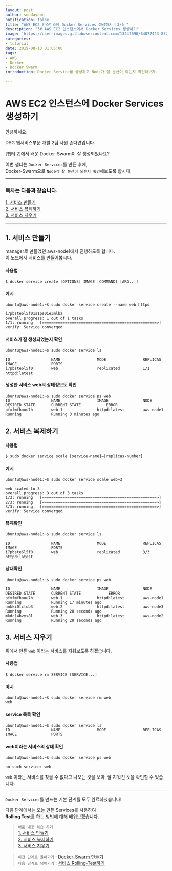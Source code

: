 ```yaml
---
layout: post
author: sondayeon
notification: false
title: "AWS EC2 인스턴스에 Docker Services 생성하기 [3/6]"
description: "3# AWS EC2 인스턴스에서 Docker Services 생성하기"
image: 'https://user-images.githubusercontent.com/13447690/64077423-8323b300-cd0b-11e9-8588-fb4fa9c6a294.png'
categories:
- tutorial
date: 2019-08-13 01:05:00
tags:
- AWS
- Docker
- Docker Swarm
introduction: Docker Service를 생성하고 Node가 잘 분산이 되는지 확인해보자.

---
```


# AWS EC2 인스턴스에 Docker Services 생성하기

안녕하세요.

DSG 웹서비스부문 개발 2팀 사원 손다연입니다.

[챕터 2]에서 배운 Docker-Swarm이 잘 생성되었나요?

이번 챕터는 `Docker Services`를 만든 후에,      
Docker-Swarm으로 `Node가 잘 분산이 되는지 확인`해보도록 합시다.

---

### 목차는 다음과 같습니다.

[1. 서비스 만들기](#1-서비스-만들기)  
[2. 서비스 복제하기](#2-서비스-복제하기)   
[3. 서비스 지우기](#3-서비스-지우기)

---

## 1. 서비스 만들기

manager로 만들었던 aws-node1에서 진행하도록 합니다.   
이 노드에서 서비스를 만들어봅시다.

#### 사용법
```
$ docker service create [OPTIONS] IMAGE [COMMAND] [ARG...]
```
#### 예시     
```
ubuntu@aws-node1:~$ sudo docker service create --name web httpd

i7pbste6l5f01s1ps0ie3mlbz
overall progress: 1 out of 1 tasks 
1/1: running   [==================================================>] 
verify: Service converged 
```
#### 서비스가 잘 생성되었는지 확인
```
ubuntu@aws-node1:~$ sudo docker service ls

ID                  NAME                MODE                REPLICAS            IMAGE               PORTS
i7pbste6l5f0        web                 replicated          1/1                 httpd:latest        
````
#### 생성한 서비스 web의 상태정보도 확인
```
ubuntu@aws-node1:~$ sudo docker service ps web
ID                  NAME                IMAGE               NODE                DESIRED STATE       CURRENT STATE           ERROR       
pfxfmfhouu7h        web.1               httpd:latest        aws-node1           Running             Running 3 minutes ago               
```

## 2. 서비스 복제하기

#### 사용법
```
$ sudo docker service scale [service-name]=[replicas-number]
```
#### 예시
```
ubuntu@aws-node1:~$ sudo docker service scale web=3

web scaled to 3
overall progress: 3 out of 3 tasks 
1/3: running   [==================================================>] 
2/3: running   [==================================================>] 
3/3: running   [==================================================>] 
verify: Service converged 
```
#### 복제확인
```
ubuntu@aws-node1:~$ sudo docker service ls

ID                  NAME                MODE                REPLICAS            IMAGE               PORTS
i7pbste6l5f0        web                 replicated          3/3                 httpd:latest        
```
#### 상태확인
```
ubuntu@aws-node1:~$ sudo docker service ps web

ID                  NAME                IMAGE               NODE                DESIRED STATE       CURRENT STATE            ERROR       
pfxfmfhouu7h        web.1               httpd:latest        aws-node1           Running             Running 17 minutes ago
ankki0tclob3        web.2               httpd:latest        aws-node3           Running             Running 28 seconds ago
mkdc14bvys8l        web.3               httpd:latest        aws-node2           Running             Running 28 seconds ago               
```

## 3. 서비스 지우기

위에서 만든 `web` 이라는 서비스를 지워보도록 하겠습니다.

#### 사용법
```
$ docker service rm SERVICE [SERVICE...]
```
#### 예시
```
ubuntu@aws-node1:~$ sudo docker service rm web
web
```
#### service 목록 확인
```
ubuntu@aws-node1:~$ sudo docker service ls
ID                  NAME                MODE                REPLICAS            IMAGE               PORTS
```
#### web이라는 서비스의 상태 확인
```
ubuntu@aws-node1:~$ sudo docker service ps web

no such service: web
```

`web` 이라는 서비스를 찾을 수 없다고 나오는 것을 보아, 잘 지워진 것을 확인할 수 있습니다.

---

`Docker Services`를 만드는 기본 단계를 모두 완료하셨습니다!    

다음 단계에서는 오늘 만든 Services를 사용하여          
**Rolling Test**를 하는 방법에 대해 배워보겠습니다.

> `배운 내용 복습 하기`   
[1. 서비스 만들기](#1-서비스-만들기)  
[2. 서비스 복제하기](#2-서비스-복제하기)   
[3. 서비스 지우기](#3-서비스-지우기)

> `이전 단계로 돌아가기` : [Docker-Swarm 만들기](/2-Make-Swarm)     
> `다음 단계로 넘어가기` : [서비스 Rolling-Test하기](/4-Rolling-Test)





